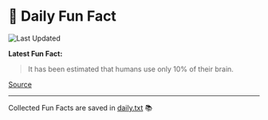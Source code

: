 # 🌟 Daily Fun Fact

![Last Updated](https://img.shields.io/badge/Last_Updated-2025_05_03-blue?style=flat-square)

**Latest Fun Fact:**

> It has been estimated that humans use only 10% of their brain.

[Source](http://www.djtech.net/humor/useless_facts.htm)

---

Collected Fun Facts are saved in [daily.txt](daily.txt) 📚
